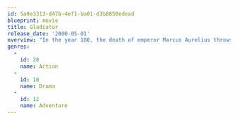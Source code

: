 ```yaml
---
id: 5a9e3313-d47b-4ef1-ba01-d3b8850edead
blueprint: movie
title: Gladiator
release_date: '2000-05-01'
overview: "In the year 180, the death of emperor Marcus Aurelius throws the Roman Empire into chaos. Maximus is one of the Roman army's most capable and trusted generals and a key advisor to the emperor. As Marcus' devious son Commodus ascends to the throne, Maximus is set to be executed. He escapes, but is captured by slave traders. Renamed Spaniard and forced to become a gladiator, Maximus must battle to the death with other men for the amusement of paying audiences. His battle skills serve him well, and he becomes one of the most famous and admired men to fight in the Colosseum. Determined to avenge himself against the man who took away his freedom and laid waste to his family, Maximus believes that he can use his fame and skill in the ring to avenge the loss of his family and former glory. As the gladiator begins to challenge his rule, Commodus decides to put his own fighting mettle to the test by squaring off with Maximus in a battle to the death."
genres:
  -
    id: 28
    name: Action
  -
    id: 18
    name: Drama
  -
    id: 12
    name: Adventure
---
```

